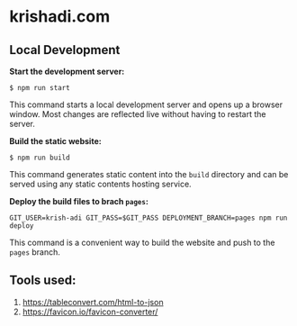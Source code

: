 # krishadi.com

## Local Development

**Start the development server:**

```
$ npm run start
```

This command starts a local development server and opens up a browser window. Most changes are reflected live without having to restart the server.

**Build the static website:**

```
$ npm run build
```

This command generates static content into the `build` directory and can be served using any static contents hosting service.

**Deploy the build files to brach `pages`:**

```
GIT_USER=krish-adi GIT_PASS=$GIT_PASS DEPLOYMENT_BRANCH=pages npm run deploy
```

This command is a convenient way to build the website and push to the `pages` branch.

## Tools used: 

1. https://tableconvert.com/html-to-json
2. https://favicon.io/favicon-converter/

